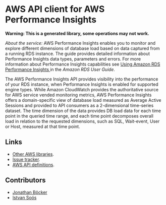 # AWS API client for AWS Performance Insights

**Warning: This is a generated library, some operations may not work.**

*About the service:*
AWS Performance Insights enables you to monitor and explore different
dimensions of database load based on data captured from a running RDS
instance. The guide provides detailed information about Performance Insights
data types, parameters and errors. For more information about Performance
Insights capabilities see <a
href="http://docs.aws.amazon.com/AmazonRDS/latest/UserGuide/USER_PerfInsights.html">Using
Amazon RDS Performance Insights </a> in the <i>Amazon RDS User Guide</i>.

The AWS Performance Insights API provides visibility into the performance of
your RDS instance, when Performance Insights is enabled for supported engine
types. While Amazon CloudWatch provides the authoritative source for AWS
service vended monitoring metrics, AWS Performance Insights offers a
domain-specific view of database load measured as Average Active Sessions
and provided to API consumers as a 2-dimensional time-series dataset. The
time dimension of the data provides DB load data for each time point in the
queried time range, and each time point decomposes overall load in relation
to the requested dimensions, such as SQL, Wait-event, User or Host, measured
at that time point.

## Links

- [Other AWS libraries](https://github.com/agilord/aws_client/tree/master/generated).
- [Issue tracker](https://github.com/agilord/aws_client/issues).
- [AWS API definitions](https://github.com/aws/aws-sdk-js/tree/master/apis).

## Contributors

- [Jonathan Böcker](https://github.com/Schwusch)
- [Istvan Soós](https://github.com/isoos)

